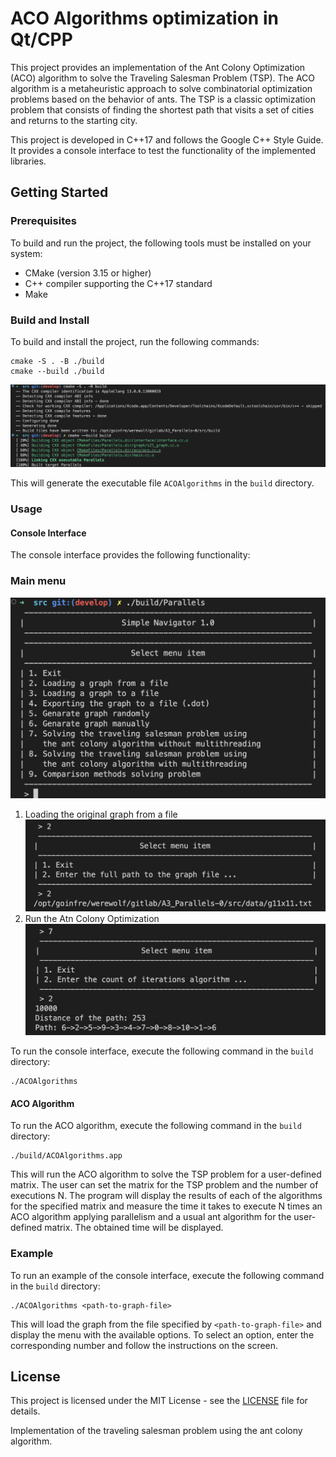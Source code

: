 # ACO Algorithms optimization in Qt/CPP

This project provides an implementation of the Ant Colony Optimization (ACO) algorithm to solve the Traveling Salesman Problem (TSP). The ACO algorithm is a metaheuristic approach to solve combinatorial optimization problems based on the behavior of ants. The TSP is a classic optimization problem that consists of finding the shortest path that visits a set of cities and returns to the starting city. 

This project is developed in C++17 and follows the Google C++ Style Guide. It provides a console interface to test the functionality of the implemented libraries.

## Getting Started

### Prerequisites

To build and run the project, the following tools must be installed on your system:
* CMake (version 3.15 or higher)
* C++ compiler supporting the C++17 standard
* Make

### Build and Install

To build and install the project, run the following commands:

```
cmake -S . -B ./build
cmake --build ./build
```

![Build](data/img/_build.png)

This will generate the executable file `ACOAlgorithms` in the `build` directory.

### Usage

#### Console Interface

The console interface provides the following functionality:

### Main menu
![Main menu](data/img/main_menu.png)

1. Loading the original graph from a file
![Main menu](data/img/load_graph.png)
2. Run the Atn Colony Optimization
![Main menu](data/img/run_algorithm.png)

To run the console interface, execute the following command in the `build` directory:

```
./ACOAlgorithms
```

#### ACO Algorithm

To run the ACO algorithm, execute the following command in the `build` directory:

```
./build/ACOAlgorithms.app
```

This will run the ACO algorithm to solve the TSP problem for a user-defined matrix. The user can set the matrix for the TSP problem and the number of executions N. The program will display the results of each of the algorithms for the specified matrix and measure the time it takes to execute N times an ACO algorithm applying parallelism and a usual ant algorithm for the user-defined matrix. The obtained time will be displayed.

### Example

To run an example of the console interface, execute the following command in the `build` directory:

```
./ACOAlgorithms <path-to-graph-file>
```

This will load the graph from the file specified by `<path-to-graph-file>` and display the menu with the available options. To select an option, enter the corresponding number and follow the instructions on the screen.

## License

This project is licensed under the MIT License - see the [LICENSE](LICENSE) file for details.

Implementation of the traveling salesman problem using the ant colony algorithm.
